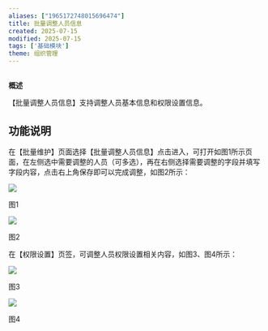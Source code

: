 ```yaml
---
aliases: ["1965172748015696474"]
title: 批量调整人员信息
created: 2025-07-15
modified: 2025-07-15
tags: ['基础模块']
theme: 组织管理
---
```


##

**概述**

【批量调整人员信息】支持调整人员基本信息和权限设置信息。

## **功能说明**

在【批量维护】页面选择【批量调整人员信息】点击进入，可打开如图1所示页面，在左侧选中需要调整的人员（可多选），再在右侧选择需要调整的字段并填写字段内容，点击右上角保存即可以完成调整，如图2所示：

![](18883388e4e801c5fa5ae0817fe304c0.jpg)

图1

![](cd9f9d84dfc7fa46a7101ebfa678aafb.jpg)

图2

在【权限设置】页签，可调整人员权限设置相关内容，如图3、图4所示：

![](39861e6f990ddc1360a7f06f7d2f37d2.jpg)

图3

![](8fc383448f512eec642c8b43183dd99f.jpg)

图4